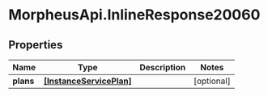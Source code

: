 # MorpheusApi.InlineResponse20060

## Properties

Name | Type | Description | Notes
------------ | ------------- | ------------- | -------------
**plans** | [**[InstanceServicePlan]**](InstanceServicePlan.md) |  | [optional] 


